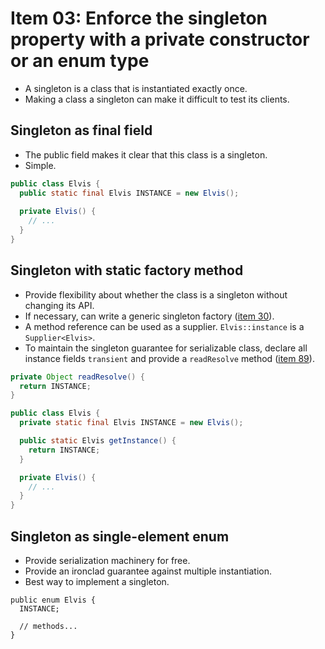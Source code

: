 # Item 03: Enforce the singleton property with a private constructor or an enum type

- A singleton is a class that is instantiated exactly once.
- Making a class a singleton can make it difficult to test its clients.

## Singleton as final field
- The public field makes it clear that this class is a singleton.
- Simple.

```java
public class Elvis {
  public static final Elvis INSTANCE = new Elvis();
  
  private Elvis() {
    // ...
  }
}
```


## Singleton with static factory method
- Provide flexibility about whether the class is a singleton without changing its API.
- If necessary, can write a generic singleton factory ([item 30](item-30.md)).
- A method reference can be used as a supplier. `Elvis::instance` is a `Supplier<Elvis>`.
- To maintain the singleton guarantee for serializable class, declare all instance fields `transient` and provide a `readResolve` method ([item 89](item-89.md)).
```java
private Object readResolve() {
  return INSTANCE;
}
```

```java
public class Elvis {
  private static final Elvis INSTANCE = new Elvis();

  public static Elvis getInstance() {
    return INSTANCE;
  }

  private Elvis() {
    // ...
  }
}
```

## Singleton as single-element enum
- Provide serialization machinery for free.
- Provide an ironclad guarantee against multiple instantiation.
- Best way to implement a singleton.

```
public enum Elvis {
  INSTANCE;
  
  // methods...
}
```
